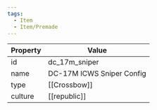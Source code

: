 ```yaml
---
tags:
  - Item
  - Item/Premade
---
```


| Property | Value                     |
| -------- | ------------------------- |
| id       | dc_17m_sniper             |
| name     | DC-17M ICWS Sniper Config |
| type     | [[Crossbow]]              |
| culture  | [[republic]]     |


